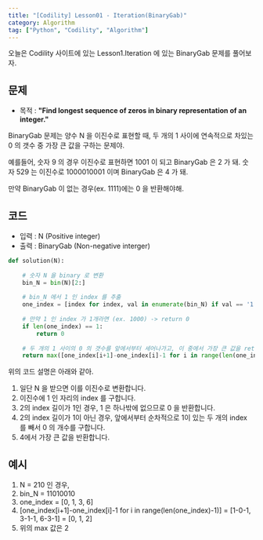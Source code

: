 ```yaml
---
title: "[Codility] Lesson01 - Iteration(BinaryGab)"
category: Algorithm
tag: ["Python", "Codility", "Algorithm"]
---
```


오늘은 Codility 사이트에 있는 Lesson1.Iteration 에 있는 BinaryGab 문제를 풀어보자.

## 문제

 - 목적 : **"Find longest sequence of zeros in binary representation of an integer."** 

BinaryGab 문제는 양수 N 을 이진수로 표현할 때, 두 개의 1 사이에 연속적으로 차있는 0 의 갯수 중 가장 큰 값을 구하는 문제야.

예를들어, 숫자 9 의 경우 이진수로 표현하면 1001 이 되고 BinaryGab 은 2 가 돼. 숫자 529 는 이진수로 1000010001 이며 BinaryGab 은 4 가 돼.

만약 BinaryGab 이 없는 경우(ex. 1111)에는 0 을 반환해야해. 

## 코드

 - 입력 : N (Positive integer)
 - 출력 : BinaryGab (Non-negative interger)

```python
def solution(N):
    
    # 숫자 N 을 binary 로 변환
    bin_N = bin(N)[2:]
    
    # bin_N 에서 1 인 index 를 추출 
    one_index = [index for index, val in enumerate(bin_N) if val == '1']
    
    # 만약 1 인 index 가 1개라면 (ex. 1000) -> return 0
    if len(one_index) == 1:
        return 0
    
    # 두 개의 1 사이의 0 의 갯수를 앞에서부터 세어나가고, 이 중에서 가장 큰 값을 return 함.
    return max([one_index[i+1]-one_index[i]-1 for i in range(len(one_index)-1)])

```
위의 코드 설명은 아래와 같아.

 1. 일단 N 을 받으면 이를 이진수로 변환합니다.
 2. 이진수에 1 인 자리의 index 를 구합니다.
 3. 2의 index 길이가 1인 경우, 1 은 하나밖에 없으므로 0 을 반환합니다.
 4. 2의 index 길이가 1이 아닌 경우, 앞에서부터 순차적으로 1이 있는 두 개의 index 를 빼서 0 의 개수를 구합니다.
 5. 4에서 가장 큰 값을 반환합니다.

## 예시

 1. N = 210 인 경우,
 2. bin_N = 11010010
 3. one_index = [0, 1, 3, 6]
 4. [one_index[i+1]-one_index[i]-1 for i in range(len(one_index)-1)] = [1-0-1, 3-1-1, 6-3-1] = [0, 1, 2]
 5. 위의 max 값은 2
